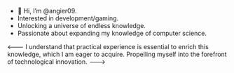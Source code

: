 - 👋 Hi, I’m @angier09.
- Interested in development/gaming.
- Unlocking a universe of endless knowledge.
- Passionate about expanding my knowledge of computer science.

<---
I understand that practical experience is essential to enrich this knowledge, which I am eager to acquire.
Propelling myself into the forefront of technological innovation.
--->
